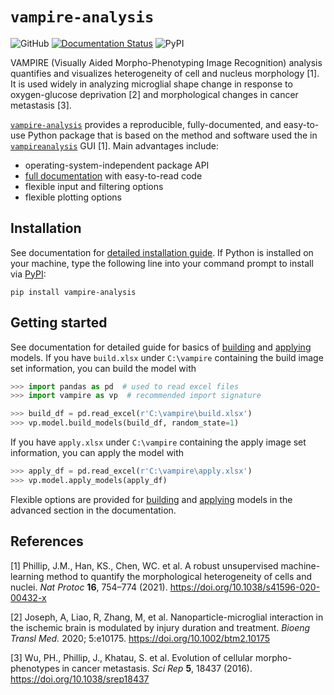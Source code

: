 # `vampire-analysis`

![GitHub](https://img.shields.io/github/license/tengjuilin/vampire-analysis)
[![Documentation Status](https://readthedocs.org/projects/vampire/badge/?version=latest)](https://vampire.readthedocs.io/en/latest/?badge=latest)
![PyPI](https://img.shields.io/pypi/v/vampire-analysis)

VAMPIRE (Visually Aided Morpho-Phenotyping Image Recognition) analysis quantifies and visualizes heterogeneity of cell and nucleus morphology [1]. It is used widely in analyzing microglial shape change in response to oxygen-glucose deprivation [2] and morphological changes in cancer metastasis [3].

[`vampire-analysis`](https://pypi.org/project/vampire-analysis/) provides a reproducible, fully-documented, and easy-to-use Python package that is based on the method and software used the in [`vampireanalysis`](https://pypi.org/project/vampireanalysis/) GUI [1]. Main advantages include:

- operating-system-independent package API
- [full documentation](https://vampire.readthedocs.io/en/latest/) with easy-to-read code
- flexible input and filtering options
- flexible plotting options

## Installation

See documentation for [detailed installation guide](https://vampire.readthedocs.io/en/latest/user/installation.html). If Python is installed on your machine, type the following line into your command prompt to install via [PyPI](https://pypi.org/project/vampire-analysis/):

```
pip install vampire-analysis
```

## Getting started

See documentation for detailed guide for basics of [building]([file:///C:/Files/UniversityofWashington/_nance-lab/projects/VAMPIRE%20Package/doc/build/html/user/build_basics.html](https://vampire.readthedocs.io/en/latest/user/build_basics.html)) and [applying]([file:///C:/Files/UniversityofWashington/_nance-lab/projects/VAMPIRE%20Package/doc/build/html/user/apply_basics.html](https://vampire.readthedocs.io/en/latest/user/apply_basics.html)) models. If you have `build.xlsx` under `C:\vampire` containing the build image set information, you can build the model with

```python
>>> import pandas as pd  # used to read excel files
>>> import vampire as vp  # recommended import signature

>>> build_df = pd.read_excel(r'C:\vampire\build.xlsx')
>>> vp.model.build_models(build_df, random_state=1)
```

If you have `apply.xlsx` under `C:\vampire` containing the apply image set information, you can apply the model with

```python
>>> apply_df = pd.read_excel(r'C:\vampire\apply.xlsx')
>>> vp.model.apply_models(apply_df)
```

Flexible options are provided for [building](https://vampire.readthedocs.io/en/latest/user/build_advanced.html) and [applying](https://vampire.readthedocs.io/en/latest/user/apply_advanced.html) models in the advanced section in the documentation.

## References

[1] Phillip, J.M., Han, KS., Chen, WC. et al. A robust unsupervised machine-learning method to quantify the morphological heterogeneity of cells and nuclei. *Nat Protoc* **16**, 754–774 (2021). https://doi.org/10.1038/s41596-020-00432-x

[2]  Joseph, A, Liao, R, Zhang, M, et al. Nanoparticle-microglial interaction in the ischemic brain is modulated by injury duration and treatment. *Bioeng Transl Med.* 2020; 5:e10175. https://doi.org/10.1002/btm2.10175

[3] Wu, PH., Phillip, J., Khatau, S. et al. Evolution of cellular morpho-phenotypes in cancer metastasis. *Sci Rep* **5**, 18437 (2016). https://doi.org/10.1038/srep18437

